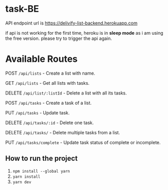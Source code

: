 # task-BE


API endpoint url is https://delivify-list-backend.herokuapp.com 

if api is not working for the first time, heroku is in **sleep mode** as i am using the free version. 
please try to trigger the api again.

# Available Routes

POST `/api/lists` - Create a list with name.

GET `/api/lists` - Get all lists with tasks.

DELETE `/api/list/:listId` - Delete a list with all its tasks.

POST `/api/tasks` - Create a task of a list.

PUT `/api/tasks` - Update task.

DELETE `/api/tasks/:id` - Delete one task.

DELETE `/api/tasks/` - Delete multiple tasks from a list.

PUT `/api/tasks/complete` - Update task status of complete or incomplete. 

## How to run the project
1. `npm install --global yarn`
2. `yarn install`
3. `yarn dev`

